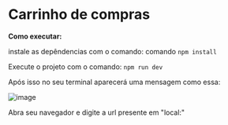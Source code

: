 # Carrinho de compras


**Como executar:**

instale as depêndencias com o comando:
 comando `npm install`

Execute o projeto com o comando:
`npm run dev`

Após isso no seu terminal aparecerá uma mensagem como essa:

![image](https://github.com/ArthurZica/carrinho_de_compras/assets/95576985/cc2baad2-1eb9-41ae-94ef-585359885ab9)

Abra seu navegador e digite a url presente em "local:"
